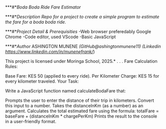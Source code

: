 ***#**Boda Boda Ride Fare Estimator*

***#**Description*
*Repo for a project to create a simple program to estimate the fare for a boda boda ride.*

***#**Project Detail & Prerequisities*
-Web browser preferedably Google Chrome
-Code editor, used VScode
-Basic JavaScript

***#**Author*
ASHINGTON MUNENE *(GitHub@ashingtonmunene11)* *(Linkedin https://www.linkedin.com/in/munenefrank/*)

This project is licensed under Moringa School, 2025.*
.
.
.
Fare Calculation Rules:

Base Fare: KES 50 (applied to every ride).
Per Kilometer Charge: KES 15 for every kilometer traveled.
Your Task:

Write a JavaScript function named calculateBodaFare that:

Prompts the user to enter the distance of their trip in kilometers. Convert this input to a number.
Takes the distanceInKm (as a number) as an argument.
Calculates the total estimated fare using the formula: totalFare = baseFare + (distanceInKm * chargePerKm)
Prints the result to the console in a user-friendly format.